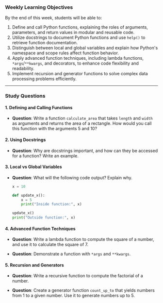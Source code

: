 ### **Weekly Learning Objectives**

By the end of this week, students will be able to:

1. Define and call Python functions, explaining the roles of arguments, parameters, and return values in modular and reusable code.
2. Utilize docstrings to document Python functions and use `help()` to retrieve function documentation.
3. Distinguish between local and global variables and explain how Python's namespace and scope rules affect function behavior.
4. Apply advanced function techniques, including lambda functions, `*args`/`**kwargs`, and decorators, to enhance code flexibility and readability.
5. Implement recursion and generator functions to solve complex data processing problems efficiently.

---

### Study Questions

#### 1. Defining and Calling Functions
- **Question**: Write a function `calculate_area` that takes `length` and `width` as arguments and returns the area of a rectangle. How would you call this function with the arguments 5 and 10?  

#### **2. Using Docstrings**
- **Question**: Why are docstrings important, and how can they be accessed for a function? Write an example.  
  
#### **3. Local vs Global Variables**
- **Question**: What will the following code output? Explain why.  
  ```python
  x = 10

  def update_x():
      x = 5
      print("Inside function:", x)

  update_x()
  print("Outside function:", x)
  ```  

#### **4. Advanced Function Techniques**
- **Question**: Write a lambda function to compute the square of a number, and use it to calculate the square of 7.  

- **Question**: Demonstrate a function with `*args` and `**kwargs`.  

#### **5. Recursion and Generators**
- **Question**: Write a recursive function to compute the factorial of a number.  

- **Question**: Create a generator function `count_up_to` that yields numbers from 1 to a given number. Use it to generate numbers up to 5.  
  
